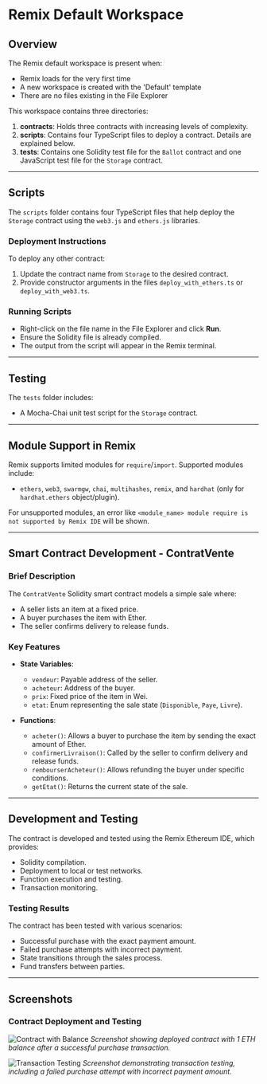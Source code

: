 # Remix Default Workspace

## Overview

The Remix default workspace is present when:

- Remix loads for the very first time
- A new workspace is created with the 'Default' template
- There are no files existing in the File Explorer

This workspace contains three directories:

1. **contracts**: Holds three contracts with increasing levels of complexity.
2. **scripts**: Contains four TypeScript files to deploy a contract. Details are explained below.
3. **tests**: Contains one Solidity test file for the `Ballot` contract and one JavaScript test file for the `Storage` contract.

---

## Scripts

The `scripts` folder contains four TypeScript files that help deploy the `Storage` contract using the `web3.js` and `ethers.js` libraries.

### Deployment Instructions

To deploy any other contract:

1. Update the contract name from `Storage` to the desired contract.
2. Provide constructor arguments in the files `deploy_with_ethers.ts` or `deploy_with_web3.ts`.

### Running Scripts

- Right-click on the file name in the File Explorer and click **Run**.
- Ensure the Solidity file is already compiled.
- The output from the script will appear in the Remix terminal.

---

## Testing

The `tests` folder includes:

- A Mocha-Chai unit test script for the `Storage` contract.

---

## Module Support in Remix

Remix supports limited modules for `require`/`import`. Supported modules include:

- `ethers`, `web3`, `swarmgw`, `chai`, `multihashes`, `remix`, and `hardhat` (only for `hardhat.ethers` object/plugin).

For unsupported modules, an error like `<module_name> module require is not supported by Remix IDE` will be shown.

---

## Smart Contract Development - ContratVente

### Brief Description

The `ContratVente` Solidity smart contract models a simple sale where:

- A seller lists an item at a fixed price.
- A buyer purchases the item with Ether.
- The seller confirms delivery to release funds.

### Key Features

- **State Variables**:
  - `vendeur`: Payable address of the seller.
  - `acheteur`: Address of the buyer.
  - `prix`: Fixed price of the item in Wei.
  - `etat`: Enum representing the sale state (`Disponible`, `Paye`, `Livre`).

- **Functions**:
  - `acheter()`: Allows a buyer to purchase the item by sending the exact amount of Ether.
  - `confirmerLivraison()`: Called by the seller to confirm delivery and release funds.
  - `rembourserAcheteur()`: Allows refunding the buyer under specific conditions.
  - `getEtat()`: Returns the current state of the sale.

---

## Development and Testing

The contract is developed and tested using the Remix Ethereum IDE, which provides:

- Solidity compilation.
- Deployment to local or test networks.
- Function execution and testing.
- Transaction monitoring.

### Testing Results

The contract has been tested with various scenarios:

- Successful purchase with the exact payment amount.
- Failed purchase attempts with incorrect payment.
- State transitions through the sales process.
- Fund transfers between parties.

---

## Screenshots

### Contract Deployment and Testing

![Contract with Balance](images/Screenshot%202025-03-28%20at%2011.30.39 PM.png)
*Screenshot showing deployed contract with 1 ETH balance after a successful purchase transaction.*

![Transaction Testing](images/Screenshot-2025-03-28-at-11.30.11 PM.png)
*Screenshot demonstrating transaction testing, including a failed purchase attempt with incorrect payment amount.*
